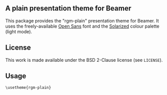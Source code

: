 ## A plain presentation theme for Beamer

This package provides the "rgm-plain" presentation theme for Beamer.
It uses the freely-available
[Open Sans](http://www.google.com/fonts/specimen/Open+Sans) font and the
[Solarized](http://ethanschoonover.com/solarized) colour palette (light mode).

## License

This work is made available under the BSD 2-Clause license (see `LICENSE`).

## Usage

    \usetheme{rgm-plain}
